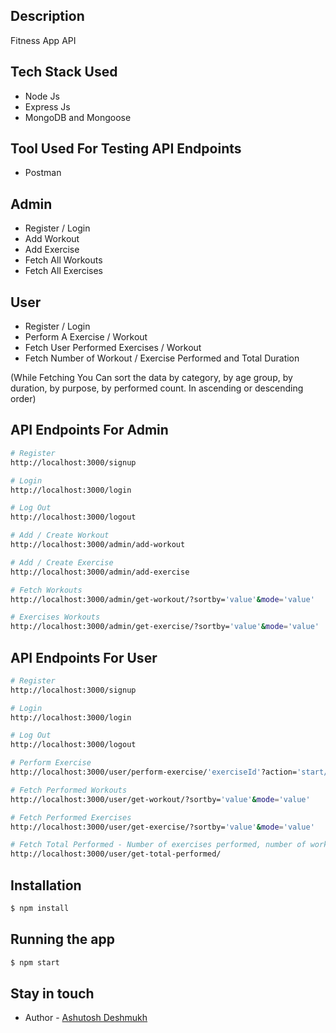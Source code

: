 ## Description
Fitness App API

## Tech Stack Used
- Node Js
- Express Js 
- MongoDB and Mongoose

## Tool Used For Testing API Endpoints
- Postman

## Admin
- Register / Login
- Add Workout
- Add Exercise
- Fetch All Workouts
- Fetch All Exercises

## User
- Register / Login
- Perform A Exercise / Workout
- Fetch User Performed Exercises / Workout
- Fetch Number of Workout / Exercise Performed and Total Duration

(While Fetching You Can sort the data by category, by age group, by duration, by purpose, by performed count. In ascending or descending order)

## API Endpoints For Admin

```bash
# Register
http://localhost:3000/signup

# Login
http://localhost:3000/login

# Log Out
http://localhost:3000/logout

# Add / Create Workout
http://localhost:3000/admin/add-workout

# Add / Create Exercise
http://localhost:3000/admin/add-exercise

# Fetch Workouts
http://localhost:3000/admin/get-workout/?sortby='value'&mode='value'

# Exercises Workouts
http://localhost:3000/admin/get-exercise/?sortby='value'&mode='value'
```

## API Endpoints For User

```bash
# Register
http://localhost:3000/signup

# Login
http://localhost:3000/login

# Log Out
http://localhost:3000/logout

# Perform Exercise
http://localhost:3000/user/perform-exercise/'exerciseId'?action='start/stop'

# Fetch Performed Workouts
http://localhost:3000/user/get-workout/?sortby='value'&mode='value'

# Fetch Performed Exercises
http://localhost:3000/user/get-exercise/?sortby='value'&mode='value'

# Fetch Total Performed - Number of exercises performed, number of workouts performed, and total duration for which all the exercise/workout performed.
http://localhost:3000/user/get-total-performed/

```

## Installation

```bash
$ npm install
```

## Running the app

```bash
$ npm start
```

## Stay in touch

- Author - [Ashutosh Deshmukh](https://www.linkedin.com/in/ashutoshdeshmukh22)
